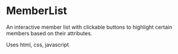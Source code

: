 # MemberList
An interactive member list with clickable buttons to highlight certain members based on their attributes.

Uses html, css, javascript
